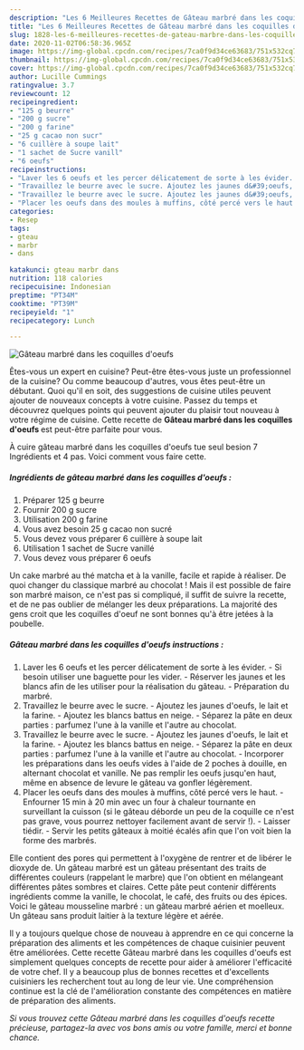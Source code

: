 ```yaml
---
description: "Les 6 Meilleures Recettes de Gâteau marbré dans les coquilles d&amp;#39;oeufs"
title: "Les 6 Meilleures Recettes de Gâteau marbré dans les coquilles d&amp;#39;oeufs"
slug: 1828-les-6-meilleures-recettes-de-gateau-marbre-dans-les-coquilles-d-and-39-oeufs
date: 2020-11-02T06:58:36.965Z
image: https://img-global.cpcdn.com/recipes/7ca0f9d34ce63683/751x532cq70/gateau-marbre-dans-les-coquilles-doeufs-photo-principale-de-la-recette.jpg
thumbnail: https://img-global.cpcdn.com/recipes/7ca0f9d34ce63683/751x532cq70/gateau-marbre-dans-les-coquilles-doeufs-photo-principale-de-la-recette.jpg
cover: https://img-global.cpcdn.com/recipes/7ca0f9d34ce63683/751x532cq70/gateau-marbre-dans-les-coquilles-doeufs-photo-principale-de-la-recette.jpg
author: Lucille Cummings
ratingvalue: 3.7
reviewcount: 12
recipeingredient:
- "125 g beurre"
- "200 g sucre"
- "200 g farine"
- "25 g cacao non sucr"
- "6 cuillère à soupe lait"
- "1 sachet de Sucre vanill"
- "6 oeufs"
recipeinstructions:
- "Laver les 6 oeufs et les percer délicatement de sorte à les évider. Si besoin utiliser une baguette pour les vider. Réserver les jaunes et les blancs afin de les utiliser pour la réalisation du gâteau. Préparation du marbré."
- "Travaillez le beurre avec le sucre. Ajoutez les jaunes d&#39;oeufs, le lait et la farine. Ajoutez les blancs battus en neige. Séparez la pâte en deux parties : parfumez l&#39;une à la vanille et l&#39;autre au chocolat."
- "Travaillez le beurre avec le sucre. Ajoutez les jaunes d&#39;oeufs, le lait et la farine. Ajoutez les blancs battus en neige. Séparez la pâte en deux parties : parfumez l&#39;une à la vanille et l&#39;autre au chocolat. Incorporer les préparations dans les oeufs vides à l&#39;aide de 2 poches à douille, en alternant chocolat et vanille. Ne pas remplir les oeufs jusqu&#39;en haut, même en absence de levure le gâteau va gonfler légèrement."
- "Placer les oeufs dans des moules à muffins, côté percé vers le haut. Enfourner 15 min à 20 min avec un four à chaleur tournante en surveillant la cuisson (si le gâteau déborde un peu de la coquille ce n&#39;est pas grave, vous pourrez nettoyer facilement avant de servir !). Laisser tiédir. Servir les petits gâteaux à moitié écalés afin que l&#39;on voit bien la forme des marbrés."
categories:
- Resep
tags:
- gteau
- marbr
- dans

katakunci: gteau marbr dans 
nutrition: 118 calories
recipecuisine: Indonesian
preptime: "PT34M"
cooktime: "PT39M"
recipeyield: "1"
recipecategory: Lunch

---
```



![Gâteau marbré dans les coquilles d&#39;oeufs](https://img-global.cpcdn.com/recipes/7ca0f9d34ce63683/751x532cq70/gateau-marbre-dans-les-coquilles-doeufs-photo-principale-de-la-recette.jpg)

Êtes-vous un expert en cuisine? Peut-être êtes-vous juste un professionnel de la cuisine? Ou comme beaucoup d'autres, vous êtes peut-être un débutant. Quoi qu'il en soit, des suggestions de cuisine utiles peuvent ajouter de nouveaux concepts à votre cuisine. Passez du temps et découvrez quelques points qui peuvent ajouter du plaisir tout nouveau à votre régime de cuisine. Cette recette de <strong> Gâteau marbré dans les coquilles d&#39;oeufs </strong> est peut-être parfaite pour vous.

<!--inarticleads1-->

À cuire gâteau marbré dans les coquilles d&#39;oeufs tue seul besion 7 Ingrédients et 4 pas. Voici comment vous faire cette.

##### Ingrédients de gâteau marbré dans les coquilles d&#39;oeufs :

1. Préparer 125 g beurre
1. Fournir 200 g sucre
1. Utilisation 200 g farine
1. Vous avez besoin 25 g cacao non sucré
1. Vous devez vous préparer 6 cuillère à soupe lait
1. Utilisation 1 sachet de Sucre vanillé
1. Vous devez vous préparer 6 oeufs


Un cake marbré au thé matcha et à la vanille, facile et rapide à réaliser. De quoi changer du classique marbré au chocolat ! Mais il est possible de faire son marbré maison, ce n&#39;est pas si compliqué, il suffit de suivre la recette, et de ne pas oublier de mélanger les deux préparations. La majorité des gens croit que les coquilles d&#39;oeuf ne sont bonnes qu&#39;à être jetées à la poubelle. 

<!--inarticleads2-->

##### Gâteau marbré dans les coquilles d&#39;oeufs instructions :

1. Laver les 6 oeufs et les percer délicatement de sorte à les évider. - Si besoin utiliser une baguette pour les vider. - Réserver les jaunes et les blancs afin de les utiliser pour la réalisation du gâteau. - Préparation du marbré.
1. Travaillez le beurre avec le sucre. - Ajoutez les jaunes d&#39;oeufs, le lait et la farine. - Ajoutez les blancs battus en neige. - Séparez la pâte en deux parties : parfumez l&#39;une à la vanille et l&#39;autre au chocolat.
1. Travaillez le beurre avec le sucre. - Ajoutez les jaunes d&#39;oeufs, le lait et la farine. - Ajoutez les blancs battus en neige. - Séparez la pâte en deux parties : parfumez l&#39;une à la vanille et l&#39;autre au chocolat. - Incorporer les préparations dans les oeufs vides à l&#39;aide de 2 poches à douille, en alternant chocolat et vanille. Ne pas remplir les oeufs jusqu&#39;en haut, même en absence de levure le gâteau va gonfler légèrement.
1. Placer les oeufs dans des moules à muffins, côté percé vers le haut. - Enfourner 15 min à 20 min avec un four à chaleur tournante en surveillant la cuisson (si le gâteau déborde un peu de la coquille ce n&#39;est pas grave, vous pourrez nettoyer facilement avant de servir !). - Laisser tiédir. - Servir les petits gâteaux à moitié écalés afin que l&#39;on voit bien la forme des marbrés.


Elle contient des pores qui permettent à l&#39;oxygène de rentrer et de libérer le dioxyde de. Un gâteau marbré est un gâteau présentant des traits de différentes couleurs (rappelant le marbre) que l&#39;on obtient en mélangeant différentes pâtes sombres et claires. Cette pâte peut contenir différents ingrédients comme la vanille, le chocolat, le café, des fruits ou des épices. Voici le gâteau mousseline marbré : un gâteau marbré aérien et moelleux. Un gâteau sans produit laitier à la texture légère et aérée. 

<!--inarticleads1-->

<p>
Il y a toujours quelque chose de nouveau à apprendre en ce qui concerne la préparation des aliments et les compétences de chaque cuisinier peuvent être améliorées. Cette recette Gâteau marbré dans les coquilles d&#39;oeufs est simplement quelques concepts de recette pour aider à améliorer l'efficacité de votre chef. Il y a beaucoup plus de bonnes recettes et d'excellents cuisiniers les recherchent tout au long de leur vie. Une compréhension continue est la clé de l'amélioration constante des compétences en matière de préparation des aliments.
</p>

<p>
<i>Si vous trouvez cette Gâteau marbré dans les coquilles d&#39;oeufs recette précieuse, partagez-la avec vos bons amis ou votre famille, merci et bonne chance.</i>
</p>
